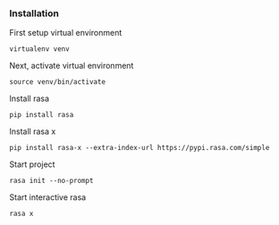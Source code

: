 ### Installation
First setup virtual environment
```
virtualenv venv
```
Next, activate virtual environment
```
source venv/bin/activate
```
Install rasa
```
pip install rasa
```
Install rasa x
```
pip install rasa-x --extra-index-url https://pypi.rasa.com/simple
```
Start project
```
rasa init --no-prompt
```
Start interactive rasa
```
rasa x
```